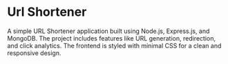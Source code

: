 # Url Shortener
A simple URL Shortener application built using Node.js, Express.js, and MongoDB. The project includes features like URL generation, redirection, and click analytics. The frontend is styled with minimal CSS for a clean and responsive design.
